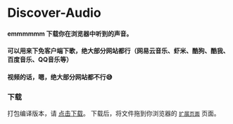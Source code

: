 # Discover-Audio

#### emmmmmm 下载你在浏览器中听到的声音。
#### 可以用来下免客户端下歌，绝大部分网站都行（网易云音乐、虾米、酷狗、酷我、百度音乐、QQ音乐等）
#### 视频的话，嗯，绝大部分网站都不行😅


### 下载
打包编译版本，请 [点击下载](https://github.com/THROFHR/Discover-Audio/releases/download/v1.0.0/app.crx)。
下载后，将文件拖到你浏览器的 [`扩展页面`](chrome://extensions) 页面。